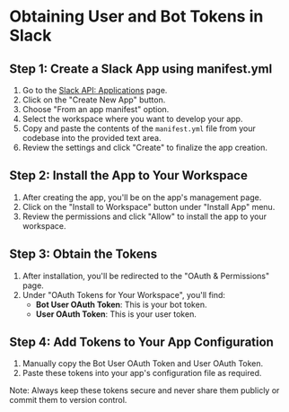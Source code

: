# Obtaining User and Bot Tokens in Slack

## Step 1: Create a Slack App using manifest.yml

1. Go to the [Slack API: Applications](https://api.slack.com/apps) page.
2. Click on the "Create New App" button.
3. Choose "From an app manifest" option.
4. Select the workspace where you want to develop your app.
5. Copy and paste the contents of the `manifest.yml` file from your codebase into the provided text area.
6. Review the settings and click "Create" to finalize the app creation.

## Step 2: Install the App to Your Workspace

1. After creating the app, you'll be on the app's management page.
2. Click on the "Install to Workspace" button under "Install App" menu.
3. Review the permissions and click "Allow" to install the app to your workspace.

## Step 3: Obtain the Tokens

1. After installation, you'll be redirected to the "OAuth & Permissions" page.
2. Under "OAuth Tokens for Your Workspace", you'll find:
   - **Bot User OAuth Token**: This is your bot token.
   - **User OAuth Token**: This is your user token.

## Step 4: Add Tokens to Your App Configuration

1. Manually copy the Bot User OAuth Token and User OAuth Token.
2. Paste these tokens into your app's configuration file as required.

Note: Always keep these tokens secure and never share them publicly or commit them to version control.
